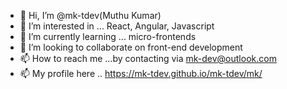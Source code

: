- 👋 Hi, I’m @mk-tdev(Muthu Kumar)
- 👀 I’m interested in ... React, Angular, Javascript
- 🌱 I’m currently learning ... micro-frontends
- 💞️ I’m looking to collaborate on front-end development
- 📫 How to reach me ...by contacting via mk-dev@outlook.com
- 📫 My profile here .. https://mk-tdev.github.io/mk-tdev/mk/

<!---
mk-tdev/mk-tdev is a ✨ special ✨ repository because its `README.md` (this file) appears on your GitHub profile.
You can click the Preview link to take a look at your changes.
--->
